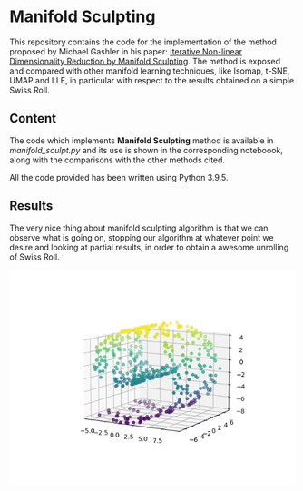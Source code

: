 # Manifold Sculpting

This repository contains the code for the implementation of the method proposed by Michael Gashler in his paper: [Iterative Non-linear Dimensionality Reduction by Manifold Sculpting](https://proceedings.neurips.cc/paper/2007/hash/c06d06da9666a219db15cf575aff2824-Abstract.html). The method is exposed and compared with other manifold learning techniques, like Isomap, t-SNE, UMAP and LLE, in particular with respect to the results obtained on a simple Swiss Roll.

## Content 

The code which implements **Manifold Sculpting** method is available in *manifold_sculpt.py* and its use is shown in the corresponding noteboook, along with the comparisons with the other methods cited. 

All the code provided has been written using Python 3.9.5.

## Results

The very nice thing about manifold sculpting algorithm is that we can observe what is going on, stopping our algorithm at whatever point we desire and looking at 
partial results, in order to obtain a awesome unrolling of Swiss Roll.


![](src_code/images/animation.gif)





